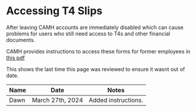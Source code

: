# Accessing T4 Slips

After leaving CAMH accounts are immediately disabled which can cause problems for users who still need access to T4s and other financial documents.

CAMH provides instructions to access these forms for former employees in [this pdf](./access_t4.pdf)

<!-- sign-off-sheet:start -->
<!-- sign-off-cadence:1 year -->
This shows the last time this page was reviewed to ensure it wasnt out of date.

| Name | Date | Notes |
|------|------|-------|
| Dawn | March 27th, 2024 | Added instructions. |
<!-- sign-off-sheet:end -->